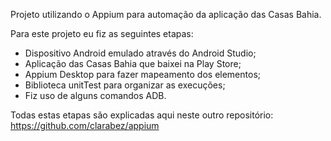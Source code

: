Projeto utilizando o Appium para automação da aplicação das Casas Bahia.

Para este projeto eu fiz as seguintes etapas:
- Dispositivo Android emulado através do Android Studio;
- Aplicação das Casas Bahia que baixei na Play Store;
- Appium Desktop para fazer mapeamento dos elementos;
- Biblioteca unitTest para organizar as execuções;
- Fiz uso de alguns comandos ADB.

Todas estas etapas são explicadas aqui neste outro repositório:
https://github.com/clarabez/appium
